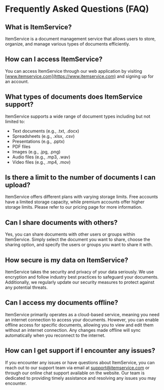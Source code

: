 # Frequently Asked Questions (FAQ)

## What is ItemService?

ItemService is a document management service that allows users to store, organize, and manage various types of documents efficiently.

## How can I access ItemService?

You can access ItemService through our web application by visiting [www.itemservice.com](https://www.itemservice.com) and signing up for an account.

## What types of documents does ItemService support?

ItemService supports a wide range of document types including but not limited to:

- Text documents (e.g., .txt, .docx)
- Spreadsheets (e.g., .xlsx, .csv)
- Presentations (e.g., .pptx)
- PDF files
- Images (e.g., .jpg, .png)
- Audio files (e.g., .mp3, .wav)
- Video files (e.g., .mp4, .mov)

## Is there a limit to the number of documents I can upload?

ItemService offers different plans with varying storage limits. Free accounts have a limited storage capacity, while premium accounts offer higher storage limits. Please refer to our pricing page for more information.

## Can I share documents with others?

Yes, you can share documents with other users or groups within ItemService. Simply select the document you want to share, choose the sharing option, and specify the users or groups you want to share it with.

## How secure is my data on ItemService?

ItemService takes the security and privacy of your data seriously. We use encryption and follow industry best practices to safeguard your documents. Additionally, we regularly update our security measures to protect against any potential threats.

## Can I access my documents offline?

ItemService primarily operates as a cloud-based service, meaning you need an internet connection to access your documents. However, you can enable offline access for specific documents, allowing you to view and edit them without an internet connection. Any changes made offline will sync automatically when you reconnect to the internet.

## How can I get support if I encounter any issues?

If you encounter any issues or have questions about ItemService, you can reach out to our support team via email at support@itemservice.com or through our online chat support available on the website. Our team is dedicated to providing timely assistance and resolving any issues you may encounter.
